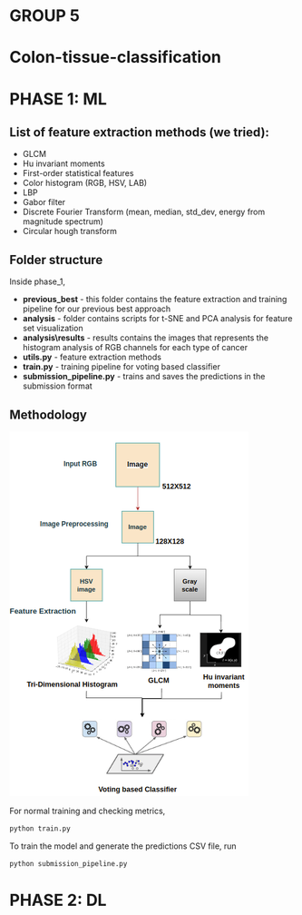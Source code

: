 # GROUP 5
# Colon-tissue-classification


# PHASE 1: ML 

## List of feature extraction methods (we tried):

- GLCM
- Hu invariant moments
- First-order statistical features
- Color histogram (RGB, HSV, LAB)
- LBP
- Gabor filter
- Discrete Fourier Transform (mean, median, std_dev, energy from magnitude spectrum)
- Circular hough transform

## Folder structure

Inside phase_1,

- **previous_best** - this folder contains the feature extraction and training pipeline for our previous best approach 
- **analysis** - folder contains scripts for t-SNE and PCA analysis for feature set visualization 
- **analysis\results** - results contains the images that represents the histogram analysis of RGB channels for each type of cancer 
- **utils.py** - feature extraction methods
- **train.py** - training pipeline for voting based classifier
- **submission_pipeline.py** - trains and saves the predictions in the submission format

## Methodology 

![image info](./phase_1/analysis/results/image.png)

For normal training and checking metrics, 
```python
python train.py
```

To train the model and generate the predictions CSV file, run
```python
python submission_pipeline.py
```


# PHASE 2: DL
